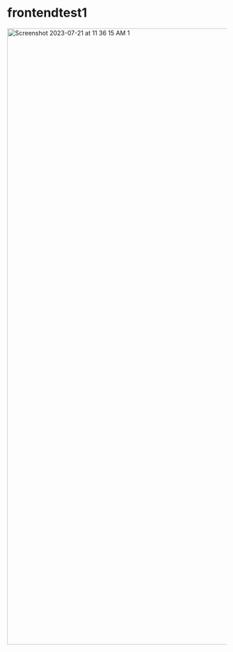 # frontendtest1

<img width="1417" alt="Screenshot 2023-07-21 at 11 36 15 AM 1" src="https://github.com/olaoluwapy/frontendtest1/assets/128171955/8e3a2913-6874-4203-8f2c-b38a208782c0">
